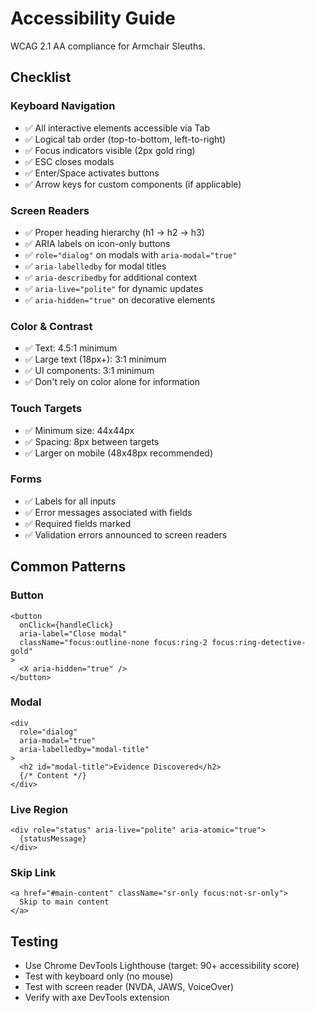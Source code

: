 # Accessibility Guide

WCAG 2.1 AA compliance for Armchair Sleuths.

## Checklist

### Keyboard Navigation
- ✅ All interactive elements accessible via Tab
- ✅ Logical tab order (top-to-bottom, left-to-right)
- ✅ Focus indicators visible (2px gold ring)
- ✅ ESC closes modals
- ✅ Enter/Space activates buttons
- ✅ Arrow keys for custom components (if applicable)

### Screen Readers
- ✅ Proper heading hierarchy (h1 → h2 → h3)
- ✅ ARIA labels on icon-only buttons
- ✅ `role="dialog"` on modals with `aria-modal="true"`
- ✅ `aria-labelledby` for modal titles
- ✅ `aria-describedby` for additional context
- ✅ `aria-live="polite"` for dynamic updates
- ✅ `aria-hidden="true"` on decorative elements

### Color & Contrast
- ✅ Text: 4.5:1 minimum
- ✅ Large text (18px+): 3:1 minimum
- ✅ UI components: 3:1 minimum
- ✅ Don't rely on color alone for information

### Touch Targets
- ✅ Minimum size: 44x44px
- ✅ Spacing: 8px between targets
- ✅ Larger on mobile (48x48px recommended)

### Forms
- ✅ Labels for all inputs
- ✅ Error messages associated with fields
- ✅ Required fields marked
- ✅ Validation errors announced to screen readers

## Common Patterns

### Button
```tsx
<button
  onClick={handleClick}
  aria-label="Close modal"
  className="focus:outline-none focus:ring-2 focus:ring-detective-gold"
>
  <X aria-hidden="true" />
</button>
```

### Modal
```tsx
<div
  role="dialog"
  aria-modal="true"
  aria-labelledby="modal-title"
>
  <h2 id="modal-title">Evidence Discovered</h2>
  {/* Content */}
</div>
```

### Live Region
```tsx
<div role="status" aria-live="polite" aria-atomic="true">
  {statusMessage}
</div>
```

### Skip Link
```tsx
<a href="#main-content" className="sr-only focus:not-sr-only">
  Skip to main content
</a>
```

## Testing

- Use Chrome DevTools Lighthouse (target: 90+ accessibility score)
- Test with keyboard only (no mouse)
- Test with screen reader (NVDA, JAWS, VoiceOver)
- Verify with axe DevTools extension
